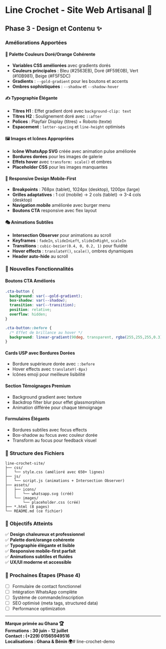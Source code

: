 # Line Crochet - Site Web Artisanal 🧶

## Phase 3 - Design et Contenu ✨

### Améliorations Apportées

#### 🎨 **Palette Couleurs Doré/Orange Cohérente**
- **Variables CSS améliorées** avec gradients dorés
- **Couleurs principales** : Bleu (#2563EB), Doré (#F59E0B), Vert (#10B981), Beige (#F5F5DC)
- **Gradients** : `--gold-gradient` pour les boutons et accents
- **Ombres sophistiquées** : `--shadow` et `--shadow-hover`

#### ✍️ **Typographie Élégante**
- **Titres H1** : Effet gradient doré avec `background-clip: text`
- **Titres H2** : Soulignement doré avec `::after`
- **Polices** : Playfair Display (titres) + Roboto (texte)
- **Espacement** : `letter-spacing` et `line-height` optimisés

#### 🖼️ **Images et Icônes Appropriées**
- **Icône WhatsApp SVG** créée avec animation pulse améliorée
- **Bordures dorées** pour les images de galerie
- **Effets hover** avec `transform: scale()` et ombres
- **Placeholder CSS** pour les images manquantes

#### 📱 **Responsive Design Mobile-First**
- **Breakpoints** : 768px (tablet), 1024px (desktop), 1200px (large)
- **Grilles adaptatives** : 1 col (mobile) → 2 cols (tablet) → 3-4 cols (desktop)
- **Navigation mobile** améliorée avec burger menu
- **Boutons CTA** responsive avec flex layout

#### 🎭 **Animations Subtiles**
- **Intersection Observer** pour animations au scroll
- **Keyframes** : `fadeIn`, `slideInLeft`, `slideInRight`, `scaleIn`
- **Transitions** : `cubic-bezier(0.4, 0, 0.2, 1)` pour fluidité
- **Hover effects** : `translateY()`, `scale()`, ombres dynamiques
- **Header auto-hide** au scroll

### 🚀 **Nouvelles Fonctionnalités**

#### **Boutons CTA Améliorés**
```css
.cta-button {
  background: var(--gold-gradient);
  box-shadow: var(--shadow);
  transition: var(--transition);
  position: relative;
  overflow: hidden;
}

.cta-button::before {
  /* Effet de brillance au hover */
  background: linear-gradient(90deg, transparent, rgba(255,255,255,0.3), transparent);
}
```

#### **Cards USP avec Bordures Dorées**
- Bordure supérieure dorée avec `::before`
- Hover effects avec `translateY(-8px)`
- Icônes emoji pour meilleure lisibilité

#### **Section Témoignages Premium**
- Background gradient avec texture
- Backdrop filter blur pour effet glassmorphism
- Animation différée pour chaque témoignage

#### **Formulaires Élégants**
- Bordures subtiles avec focus effects
- Box-shadow au focus avec couleur dorée
- Transform au focus pour feedback visuel

### 📁 **Structure des Fichiers**

```
line-crochet-site/
├── css/
│   └── style.css (amélioré avec 650+ lignes)
├── js/
│   └── script.js (animations + Intersection Observer)
├── assets/
│   ├── icons/
│   │   └── whatsapp.svg (créé)
│   └── images/
│       └── placeholder.css (créé)
├── *.html (8 pages)
└── README.md (ce fichier)
```

### 🎯 **Objectifs Atteints**

✅ **Design chaleureux et professionnel**  
✅ **Palette doré/orange cohérente**  
✅ **Typographie élégante et lisible**  
✅ **Responsive mobile-first parfait**  
✅ **Animations subtiles et fluides**  
✅ **UX/UI moderne et accessible**  

### 🔄 **Prochaines Étapes (Phase 4)**

- [ ] Formulaire de contact fonctionnel
- [ ] Intégration WhatsApp complète
- [ ] Système de commande/inscription
- [ ] SEO optimisé (meta tags, structured data)
- [ ] Performance optimization

---

**Marque primée au Ghana 🏆**  
**Formations : 30 juin - 12 juillet**  
**Contact : (+229) 01565949516**  
**Localisations : Ghana & Bénin 🌍**#   l i n e - c r o c h e t - d e m o  
 